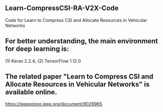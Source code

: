 ## Learn-CompressCSI-RA-V2X-Code 
Code for Learn to Compress CSI and Allocate Resources in Vehicular Networks

## For better understanding, the main environment for deep learning is:
(1) Keras 2.2.4;
(2) TensorFlow 1.12.0 

## The related paper "Learn to Compress CSI and Allocate Resources in Vehicular Networks" is available online. 
https://ieeexplore.ieee.org/document/9026965


